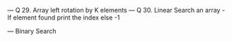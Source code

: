 — Q 29. Array left rotation by K elements
— Q 30. Linear Search an array - If element found print the index else -1

— Binary Search